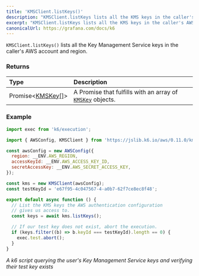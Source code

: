 ```yaml
---
title: 'KMSClient.listKeys()'
description: "KMSClient.listKeys lists all the KMS keys in the caller's AWS account and region"
excerpt: "KMSClient.listKeys lists all the KMS keys in the caller's AWS account and region"
canonicalUrl: https://grafana.com/docs/k6
---
```


`KMSClient.listKeys()` lists all the Key Management Service keys in the caller's AWS account and region.

### Returns

| Type                                                            | Description                                                                                              |
| :-------------------------------------------------------------- | :------------------------------------------------------------------------------------------------------- |
| Promise<[KMSKey[]](/javascript-api/jslib/aws/kmsclient/kmskey)> | A Promise that fulfills with an array of [`KMSKey`](/javascript-api/jslib/aws/kmsclient/kmskey) objects. |

### Example

<CodeGroup labels={[]}>

```javascript
import exec from 'k6/execution';

import { AWSConfig, KMSClient } from 'https://jslib.k6.io/aws/0.11.0/kms.js';

const awsConfig = new AWSConfig({
  region: __ENV.AWS_REGION,
  accessKeyId: __ENV.AWS_ACCESS_KEY_ID,
  secretAccessKey: __ENV.AWS_SECRET_ACCESS_KEY,
});

const kms = new KMSClient(awsConfig);
const testKeyId = 'e67f95-4c047567-4-a0b7-62f7ce8ec8f48';

export default async function () {
  // List the KMS keys the AWS authentication configuration
  // gives us access to.
  const keys = await kms.listKeys();

  // If our test key does not exist, abort the execution.
  if (keys.filter((b) => b.keyId === testKeyId).length == 0) {
    exec.test.abort();
  }
}
```

_A k6 script querying the user's Key Management Service keys and verifying their test key exists_

</CodeGroup>


